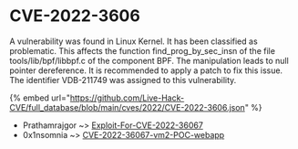 # CVE-2022-3606

A vulnerability was found in Linux Kernel. It has been classified as problematic. This affects the function find_prog_by_sec_insn of the file tools/lib/bpf/libbpf.c of the component BPF. The manipulation leads to null pointer dereference. It is recommended to apply a patch to fix this issue. The identifier VDB-211749 was assigned to this vulnerability.

{% embed url="https://github.com/Live-Hack-CVE/full_database/blob/main/cves/2022/CVE-2022-3606.json" %}


* Prathamrajgor ~> [Exploit-For-CVE-2022-36067](https://www.alice-snow.ru/2022/database/cve-2022-3606/exploit-for-cve-2022-36067-prathamrajgor)
* 0x1nsomnia ~> [CVE-2022-36067-vm2-POC-webapp](https://www.alice-snow.ru/2022/database/cve-2022-3606/cve-2022-36067-vm2-poc-webapp-0x1nsomnia)